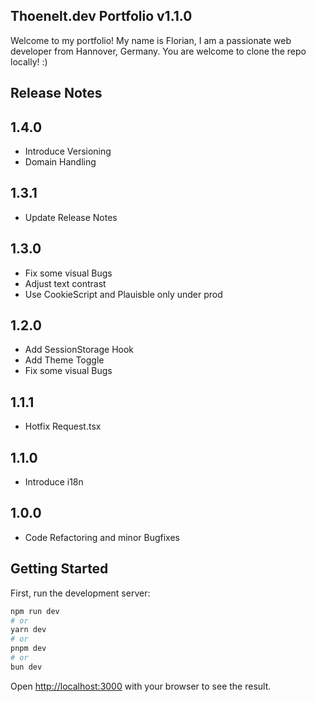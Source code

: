 ## Thoenelt.dev Portfolio v1.1.0

Welcome to my portfolio! My name is Florian, I am a passionate web developer from Hannover, Germany.
You are welcome to clone the repo locally! :)

## Release Notes
## 1.4.0
- Introduce Versioning 
- Domain Handling

## 1.3.1
- Update Release Notes

## 1.3.0
- Fix some visual Bugs
- Adjust text contrast
- Use CookieScript and Plauisble only under prod

## 1.2.0
- Add SessionStorage Hook
- Add Theme Toggle
- Fix some visual Bugs

## 1.1.1

- Hotfix Request.tsx

## 1.1.0

- Introduce i18n

## 1.0.0

- Code Refactoring and minor Bugfixes

## Getting Started

First, run the development server:

```bash
npm run dev
# or
yarn dev
# or
pnpm dev
# or
bun dev
```

Open [http://localhost:3000](http://localhost:3000) with your browser to see the result.
